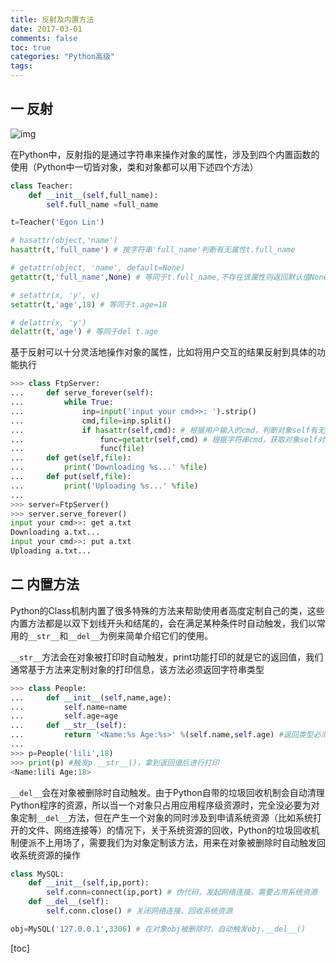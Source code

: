```yaml
---
title: 反射及内置方法
date: 2017-03-01
comments: false
toc: true
categories: "Python高级"
tags: 
---
```




## 一 反射

![img](https://gitee.com/qilitang/Img/raw/master/img/1825659-20191014122618037-617244642.gif)

在Python中，反射指的是通过字符串来操作对象的属性，涉及到四个内置函数的使用（Python中一切皆对象，类和对象都可以用下述四个方法）

```python
class Teacher:
    def __init__(self,full_name):
        self.full_name =full_name

t=Teacher('Egon Lin')

# hasattr(object,'name')
hasattr(t,'full_name') # 按字符串'full_name'判断有无属性t.full_name

# getattr(object, 'name', default=None)
getattr(t,'full_name',None) # 等同于t.full_name,不存在该属性则返回默认值None

# setattr(x, 'y', v)
setattr(t,'age',18) # 等同于t.age=18

# delattr(x, 'y')
delattr(t,'age') # 等同于del t.age
```



基于反射可以十分灵活地操作对象的属性，比如将用户交互的结果反射到具体的功能执行

```python
>>> class FtpServer:
...     def serve_forever(self):
...         while True:
...             inp=input('input your cmd>>: ').strip()
...             cmd,file=inp.split()
...             if hasattr(self,cmd): # 根据用户输入的cmd，判断对象self有无对应的方法属性
...                 func=getattr(self,cmd) # 根据字符串cmd，获取对象self对应的方法属性
...                 func(file)
...     def get(self,file):
...         print('Downloading %s...' %file)
...     def put(self,file):
...         print('Uploading %s...' %file)
... 
>>> server=FtpServer()
>>> server.serve_forever()
input your cmd>>: get a.txt
Downloading a.txt...
input your cmd>>: put a.txt
Uploading a.txt...
```

## 二 内置方法

Python的Class机制内置了很多特殊的方法来帮助使用者高度定制自己的类，这些内置方法都是以双下划线开头和结尾的，会在满足某种条件时自动触发，我们以常用的```__str__```和```__del__```为例来简单介绍它们的使用。



```__str__```方法会在对象被打印时自动触发，print功能打印的就是它的返回值，我们通常基于方法来定制对象的打印信息，该方法必须返回字符串类型

```python
>>> class People:
...     def __init__(self,name,age):
...         self.name=name
...         self.age=age
...     def __str__(self):
...         return '<Name:%s Age:%s>' %(self.name,self.age) #返回类型必须是字符串
... 
>>> p=People('lili',18)
>>> print(p) #触发p.__str__()，拿到返回值后进行打印
<Name:lili Age:18>
```

```__del__```会在对象被删除时自动触发。由于Python自带的垃圾回收机制会自动清理Python程序的资源，所以当一个对象只占用应用程序级资源时，完全没必要为对象定制```__del__```方法，但在产生一个对象的同时涉及到申请系统资源（比如系统打开的文件、网络连接等）的情况下，关于系统资源的回收，Python的垃圾回收机制便派不上用场了，需要我们为对象定制该方法，用来在对象被删除时自动触发回收系统资源的操作

```python
class MySQL:
    def __init__(self,ip,port):
        self.conn=connect(ip,port) # 伪代码，发起网络连接，需要占用系统资源
    def __del__(self):
        self.conn.close() # 关闭网络连接，回收系统资源

obj=MySQL('127.0.0.1',3306) # 在对象obj被删除时，自动触发obj.__del__()
```

[toc]